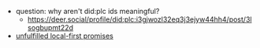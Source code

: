 - question: why aren't did:plc ids meaningful?
	- https://deer.social/profile/did:plc:i3gjwozl32eq3j3ejyw44hh4/post/3lsogbupmt22d
- [unfulfilled local-first promises](https://bsky.app/profile/bumblefudge.com/post/3ltvvsvpfek2f)